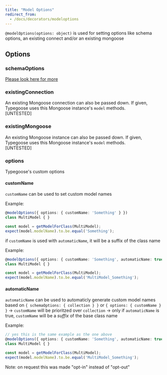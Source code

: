 ```yaml
---
title: "Model Options"
redirect_from:
  - /docs/decorators/modeloptions
---
```


`@modelOptions(options: object)` is used for setting options like schema options, an existing connect and/or an existing mongoose

## Options

### schemaOptions

[Please look here for more](https://mongoosejs.com/docs/guide.html#options)

### existingConnection

An existing Mongoose connection can also be passed down. If given, Typegoose uses this Mongoose instance's `model` methods.  
[UNTESTED]

### existingMongoose

An existing Mongoose instance can also be passed down. If given, Typegoose uses this Mongoose instance's `model` methods.  
[UNTESTED]

### options

Typegoose's custom options

#### customName

`customName` can be used to set custom model names

Example:

```ts
@modelOptions({ options: { customName: 'Something' } })
class MultiModel { }

const model = getModelForClass(MultiModel);
expect(model.modelName).to.be.equal('Something');
```

if `customName` is used with `automaticName`, it will be a suffix of the class name

Example:

```ts
@modelOptions({ options: { customName: 'Something', automaticName: true } })
class MultiModel { }

const model = getModelForClass(MultiModel);
expect(model.modelName).to.be.equal('MultiModel_Something');
```

#### automaticName

`automaticName` can be used to automaticly generate custom model names based on `{ schemaOptions: { collection } }` or `{ options: { customName } }`
-> `customName` will be prioritzed over `collection`
-> only if `automaticName` is true, `customName` will be a *suffix* of the base class name

Example:

```ts
// yes this is the same example as the one above
@modelOptions({ options: { customName: 'Something', automaticName: true } })
class MultiModel { }

const model = getModelForClass(MultiModel);
expect(model.modelName).to.be.equal('MultiModel_Something');
```

Note: on request this was made "opt-in" instead of "opt-out"
